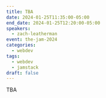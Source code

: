 ```yaml
---
title: TBA
date: 2024-01-25T11:35:00-05:00
end_date: 2024-01-25T12:20:00-05:00
speakers:
  - zach-leatherman
event: the-jam-2024
categories:
  - webdev
tags:
  - webdev
  - jamstack
draft: false
---
```


TBA